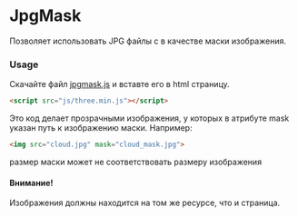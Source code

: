 JpgMask
=======

Позволяет использовать JPG файлы с в качестве маски изображения.


### Usage ###
Скачайте файл [jpgmask.js](https://raw.github.com/Borodin/JpgMask/master/lib/jpgmask.js) и вставте его в html страницу.

```html
<script src="js/three.min.js"></script>
```

Это код делает прозрачными изображения, у которых в атрибуте mask указан путь к изображению маски.
Например:

```html
<img src="cloud.jpg" mask="cloud_mask.jpg">
```
размер маски может не соответствовать размеру изображения

#### Внимание! ####
Изображения должны находится на том же ресурсе, что и страница.

